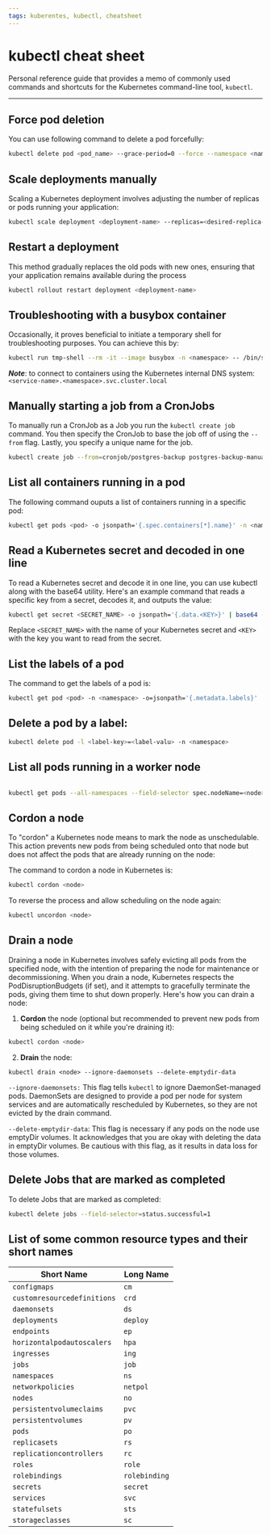 ```yaml
---
tags: kuberentes, kubectl, cheatsheet
---
```

# kubectl cheat sheet

Personal reference guide that provides a memo of commonly used commands and
shortcuts for the Kubernetes command-line tool, `kubectl`.

---
## Force pod deletion

You can use following command to delete a pod forcefully:

```bash
kubectl delete pod <pod_name> --grace-period=0 --force --namespace <namespace>
```

## Scale deployments manually

Scaling a Kubernetes deployment involves adjusting the number of replicas or
pods running your application:

```sh
kubectl scale deployment <deployment-name> --replicas=<desired-replica-count>
```

## Restart a deployment

This method gradually replaces the old pods with new ones, ensuring that your application
remains available during the process

```sh
kubectl rollout restart deployment <deployment-name>
```

## Troubleshooting with a busybox container

Occasionally, it proves beneficial to initiate a temporary shell for
troubleshooting purposes. You can achieve this by:

```sh
kubectl run tmp-shell --rm -it --image busybox -n <namespace> -- /bin/sh
```

**_Note_**: to connect to containers using the Kubernetes internal DNS system: 
`<service-name>.<namespace>.svc.cluster.local`

## Manually starting a job from a CronJobs

To manually run a CronJob as a Job you run the `kubectl create job` command.
You then specify the CronJob to base the job off of using the `--from` flag.
Lastly, you specify a unique name for the job.

```sh
kubectl create job --from=cronjob/postgres-backup postgres-backup-manual-01
```

## List all containers running in a pod

The following command ouputs a list of containers running in a specific pod:

```sh
kubectl get pods <pod> -o jsonpath='{.spec.containers[*].name}' -n <namespace>
```

## Read a Kubernetes secret and decoded in one line

To read a Kubernetes secret and decode it in one line, you can use kubectl along
with the base64 utility. Here's an example command that reads a specific key
from a secret, decodes it, and outputs the value:

```sh
kubectl get secret <SECRET_NAME> -o jsonpath='{.data.<KEY>}' | base64 -d
```
Replace `<SECRET_NAME>` with the name of your Kubernetes secret and `<KEY>`
with the key you want to read from the secret.

## List the labels of a pod

The command to get the labels of a pod is:

```bash
kubectl get pod <pod> -n <namespace> -o=jsonpath='{.metadata.labels}'
```

## Delete a pod by a label:

```bash
kubectl delete pod -l <label-key>=<label-valu> -n <namespace>
```

## List all pods running in a worker node

```bash

kubectl get pods --all-namespaces --field-selector spec.nodeName=<node>

```

## Cordon a node

To "cordon" a Kubernetes node means to mark the node as unschedulable. This
action prevents new pods from being scheduled onto that node but does not affect
the pods that are already running on the node:

The command to cordon a node in Kubernetes is:

```bash
kubectl cordon <node>
```

To reverse the process and allow scheduling on the node again:

```bash
kubectl uncordon <node>
```

## Drain a node

Draining a node in Kubernetes involves safely evicting all pods from the
specified node, with the intention of preparing the node for maintenance or
decommissioning. When you drain a node, Kubernetes respects the
PodDisruptionBudgets (if set), and it attempts to gracefully terminate the pods,
giving them time to shut down properly. Here's how you can drain a node:

1) **Cordon** the node (optional but recommended to prevent new pods from being
scheduled on it while you're draining it):

```bash
kubectl cordon <node>
```

2) **Drain** the node:
```
kubectl drain <node> --ignore-daemonsets --delete-emptydir-data
```

`--ignore-daemonsets:` This flag tells `kubectl` to ignore DaemonSet-managed
pods. DaemonSets are designed to provide a pod per node for system services and
are automatically rescheduled by Kubernetes, so they are not evicted by the
drain command.

`--delete-emptydir-data`: This flag is necessary if any pods on the node use
emptyDir volumes. It acknowledges that you are okay with deleting the data in
emptyDir volumes. Be cautious with this flag, as it results in data loss for
those volumes.

## Delete Jobs that are marked as completed

To delete Jobs that are marked as completed:
```bash
kubectl delete jobs --field-selector=status.successful=1
```
## List of some common resource types and their short names

Short Name | Long Name
---|---
`configmaps`|`cm`
`customresourcedefinitions`|`crd`
`daemonsets`|`ds`
`deployments`|`deploy`
`endpoints`|`ep`
`horizontalpodautoscalers`|`hpa`
`ingresses`|`ing`
`jobs`|`job`
`namespaces`|`ns`
`networkpolicies`|`netpol`
`nodes`|`no`
`persistentvolumeclaims`|`pvc`
`persistentvolumes`|`pv`
`pods`|`po`
`replicasets`|`rs`
`replicationcontrollers`|`rc`
`roles`|`role`
`rolebindings`|`rolebinding`
`secrets`|`secret`
`services`|`svc`
`statefulsets`|`sts`
`storageclasses`|`sc`
